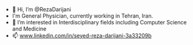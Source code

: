 - 👋 Hi, I’m @RezaDarijani
- I'm General Physician, currently working in Tehran, Iran.
- 👀 I’m interested in Interdisciplinary fields including Computer Science and Medicine
- 📫 www.linkedin.com/in/seyed-reza-darijani-3a33209b

<!---
RezaDarijani/RezaDarijani is a ✨ special ✨ repository because its `README.md` (this file) appears on your GitHub profile.
You can click the Preview link to take a look at your changes.
--->
